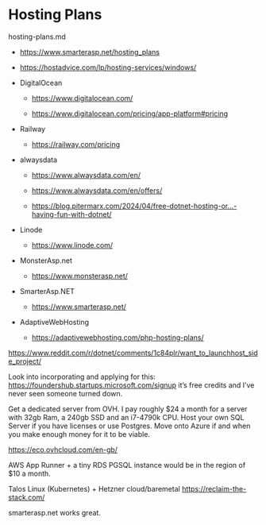 # Hosting Plans

hosting-plans.md

*   https://www.smarterasp.net/hosting_plans

*   https://hostadvice.com/lp/hosting-services/windows/

*   DigitalOcean

    *   https://www.digitalocean.com/

    *   https://www.digitalocean.com/pricing/app-platform#pricing

*   Railway

    *   https://railway.com/pricing

*   alwaysdata

    *   https://www.alwaysdata.com/en/

    *   https://www.alwaysdata.com/en/offers/

    *   https://blog.pitermarx.com/2024/04/free-dotnet-hosting-or...-having-fun-with-dotnet/

*   Linode

    *   https://www.linode.com/

*   MonsterAsp.net

    *   https://www.monsterasp.net/

*   SmarterAsp.NET

    *   https://www.smarterasp.net/

*   AdaptiveWebHosting

    *   https://adaptivewebhosting.com/php-hosting-plans/

    




https://www.reddit.com/r/dotnet/comments/1c84plr/want_to_launchhost_side_project/


Look into incorporating and applying for this: https://foundershub.startups.microsoft.com/signup it’s free credits and I’ve never seen someone turned down.



Get a dedicated server from OVH. I pay roughly $24 a month for a server with 32gb Ram, a 240gb SSD and an i7-4790k CPU. Host your own SQL Server if you have licenses or use Postgres. Move onto Azure if and when you make enough money for it to be viable.

https://eco.ovhcloud.com/en-gb/

AWS App Runner + a tiny RDS PGSQL instance would be in the region of $10 a month.

Talos Linux (Kubernetes) + Hetzner cloud/baremetal https://reclaim-the-stack.com/



smarterasp.net works great.



